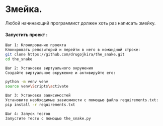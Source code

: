 # Змейка.

Любой начинающий программист должен хоть раз написать змейку.

#### Запустить проект : 
```sh
Шаг 1: Клонирование проекта
Клонировать репозиторий и перейти в него в командной строке:
git clone https://github.com/drugojkira/the_snake.git
cd the_snake

Шаг 2: Установка виртуального окружения
Создайте виртуальное окружение и активируйте его:

python -m venv venv
source venv\Scripts\activate

Шаг 3: Установка зависимостей
Установите необходимые зависимости с помощью файла requirements.txt:
pip install -r requirements.txt

Шаг 4: Запуск тестов
Запустите тесты с помощью the_snake.py
```

